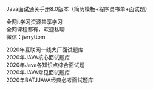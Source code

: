 Java面试通关手册8.0版本（简历模板+程序员书单+面试题）

全网it学习资源共享学习<br>全网课程都有，欢迎私聊<br>微信：jerryttom<br>

2020年互联网一线大厂面试题库<br> 2020年JAVA核心面试题库<br> 2020年Java各知识点综合面试题<br> 2020年JAVA常见面试题库<br> 2020年BATJJAVA经典必考面试题库